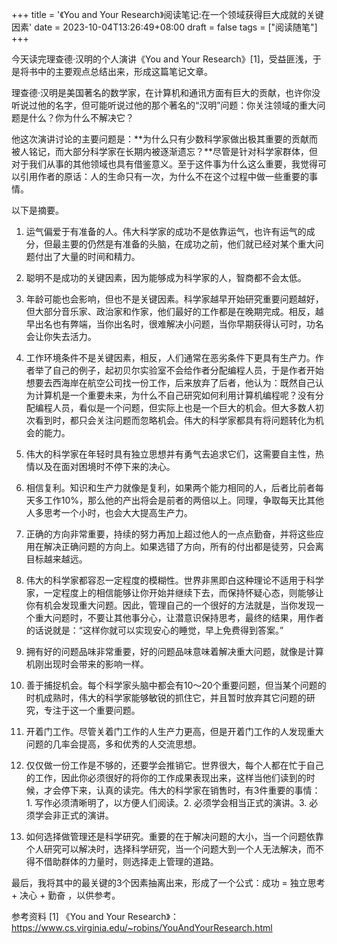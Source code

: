 +++
title = '《You and Your Research》阅读笔记:在一个领域获得巨大成就的关键因素'
date = 2023-10-04T13:26:49+08:00
draft = false
tags = ["阅读随笔"]
+++

今天读完理查德·汉明的个人演讲《You and Your Research》[1]，受益匪浅，于是将书中的主要观点总结出来，形成这篇笔记文章。

理查德·汉明是美国著名的数学家，在计算机和通讯方面有巨大的贡献，也许你没听说过他的名字，但可能听说过他的那个著名的“汉明”问题：你关注领域的重大问题是什么？你为什么不解决它？

他这次演讲讨论的主要问题是：**为什么只有少数科学家做出极其重要的贡献而被人铭记，而大部分科学家在长期内被逐渐遗忘？**尽管是针对科学家群体，但对于我们从事的其他领域也具有借鉴意义。至于这件事为什么这么重要，我觉得可以引用作者的原话：人的生命只有一次，为什么不在这个过程中做一些重要的事情。

以下是摘要。

1. 运气偏爱于有准备的人。伟大科学家的成功不是依靠运气，也许有运气的成分，但最主要的仍然是有准备的头脑，在成功之前，他们就已经对某个重大问题付出了大量的时间和精力。

2. 聪明不是成功的关键因素，因为能够成为科学家的人，智商都不会太低。

3. 年龄可能也会影响，但也不是关键因素。科学家越早开始研究重要问题越好，但大部分音乐家、政治家和作家，他们最好的工作都是在晚期完成。相反，越早出名也有弊端，当你出名时，很难解决小问题，当你早期获得认可时，功名会让你失去活力。

4. 工作环境条件不是关键因素，相反，人们通常在恶劣条件下更具有生产力。作者举了自己的例子，起初贝尔实验室不会给作者分配编程人员，于是作者开始想要去西海岸在航空公司找一份工作，后来放弃了后者，他认为：既然自己认为计算机是一个重要未来，为什么不自己研究如何利用计算机编程呢？没有分配编程人员，看似是一个问题，但实际上也是一个巨大的机会。但大多数人初次看到时，都只会关注问题而忽略机会。伟大的科学家都具有将问题转化为机会的能力。

5. 伟大的科学家在年轻时具有独立思想并有勇气去追求它们，这需要自主性，热情以及在面对困境时不停下来的决心。

6. 相信复利。知识和生产力就像是复利，如果两个能力相同的人，后者比前者每天多工作10%，那么他的产出将会是前者的两倍以上。同理，争取每天比其他人多思考一个小时，也会大大提高生产力。

7. 正确的方向非常重要，持续的努力再加上超过他人的一点点勤奋，并将这些应用在解决正确问题的方向上。如果选错了方向，所有的付出都是徒劳，只会离目标越来越远。

8. 伟大的科学家都容忍一定程度的模糊性。世界非黑即白这种理论不适用于科学家，一定程度上的相信能够让你开始并继续下去，而保持怀疑心态，则能够让你有机会发现重大问题。因此，管理自己的一个很好的方法就是，当你发现一个重大问题时，不要让其他事分心，让潜意识保持思考，最终的结果，用作者的话说就是：“这样你就可以实现安心的睡觉，早上免费得到答案。”

9. 拥有好的问题品味非常重要，好的问题品味意味着解决重大问题，就像是计算机刚出现时会带来的影响一样。

10. 善于捕捉机会。每个科学家头脑中都会有10～20个重要问题，但当某个问题的时机成熟时，伟大的科学家能够敏锐的抓住它，并且暂时放弃其它问题的研究，专注于这一个重要问题。

11. 开着门工作。尽管关着门工作的人生产力更高，但是开着门工作的人发现重大问题的几率会提高，多和优秀的人交流思想。

12. 仅仅做一份工作是不够的，还要学会推销它。世界很大，每个人都在忙于自己的工作，因此你必须很好的将你的工作成果表现出来，这样当他们读到的时候，才会停下来，认真的读完。伟大的科学家在销售时，有3件重要的事情：1. 写作必须清晰明了，以方便人们阅读。2. 必须学会相当正式的演讲。3. 必须学会非正式的演讲。

13. 如何选择做管理还是科学研究。重要的在于解决问题的大小，当一个问题依靠个人研究可以解决时，选择科学研究，当一个问题大到一个人无法解决，而不得不借助群体的力量时，则选择走上管理的道路。

最后，我将其中的最关键的3个因素抽离出来，形成了一个公式：成功  =  独立思考 + 决心 +  勤奋 ，以供参考。

参考资料
[1] 《You and  Your Research》：https://www.cs.virginia.edu/~robins/YouAndYourResearch.html
